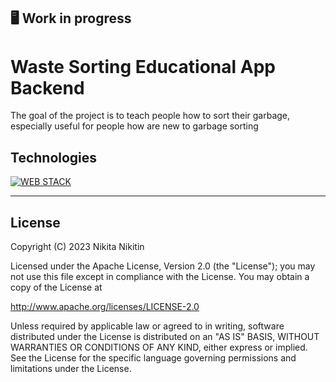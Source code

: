 ## 🖥 Work in progress

# Waste Sorting Educational App Backend

The goal of the project is to teach people how to sort their garbage, especially useful for people how are new to garbage sorting

## Technologies

[![WEB STACK](https://skills.thijs.gg/icons?i=js,mongodb,express)](https://skills.thijs.gg)


-----------------------------------------------------

## License

Copyright (C) 2023 Nikita Nikitin

Licensed under the Apache License, Version 2.0 (the "License");
you may not use this file except in compliance with the License.
You may obtain a copy of the License at

http://www.apache.org/licenses/LICENSE-2.0

Unless required by applicable law or agreed to in writing, software
distributed under the License is distributed on an "AS IS" BASIS,
WITHOUT WARRANTIES OR CONDITIONS OF ANY KIND, either express or implied.
See the License for the specific language governing permissions and
limitations under the License.

